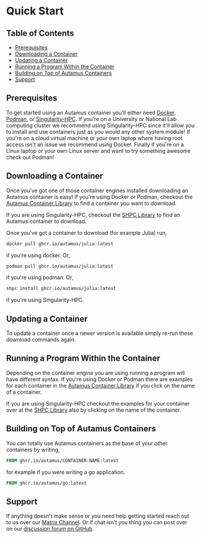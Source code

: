 # Quick Start

## Table of Contents
- [Prerequisites](#prerequisites)
- [Downloading a Container](#downloading-a-container)
- [Updating a Container](#updating-a-container)
- [Running a Program Within the Container](#running-a-program-within-the-container)
- [Building on Top of Autamus Containers](#building-on-top-of-autamus-containers)
- [Support](#support)

## Prerequisites
To get started using an Autamus container you'll either need [Docker](https://docs.docker.com/get-docker/), [Podman](https://podman.io), or [Singularity-HPC](https://singularity-hpc.readthedocs.io/en/latest/). If you're on a University or National Lab computing cluster we recommend using Singularity-HPC since it'll allow you to install and use containers just as you would any other system module! If you're on a cloud virtual machine or your own laptop where having root access isn't an issue we recommend using Docker. Finally if you're on a Linux laptop or your own Linux server and want to try something awesome check out Podman!

## Downloading a Container
Once you've got one of those container engines installed downloading an Autamus container is easy! If you're using Docker or Podman, checkout the [Autamus Container Library](https://autamus.io/registry) to find a container you want to download.

If you are using Singularity-HPC, checkout the [SHPC Library](https://singularityhub.github.io/singularity-hpc/) to find an Autamus container to download.

Once you've got a container to download (for example Julia) run,
```bash
docker pull ghcr.io/autamus/julia:latest
```
if you're using docker. Or,
```bash
podman pull ghcr.io/autamus/julia:latest
```
if you're using podman. Or,
```bash
shpc install ghcr.io/autamus/julia:latest
```
if you're using Singularity-HPC.

## Updating a Container
To update a container once a newer version is available simply re-run these download commands again.

## Running a Program Within the Container
Depending on the container engine you are using running a program will have different syntax. If you're using Docker or Podman there are examples for each container in the [Autamus Container Library](https://autamus.io/registry) if you click on the name of a container.

If you are using Singularity-HPC checkout the examples for your container over at the [SHPC Library](https://singularityhub.github.io/singularity-hpc/) also by clicking on the name of the container.

## Building on Top of Autamus Containers
You can totally use Autamus containers as the base of your other containers by writing,
```dockerfile
FROM ghcr.io/autamus/CONTAINER-NAME:latest
```
for example if you were writing a go application.
```dockerfile
FROM ghcr.io/autamus/go:latest
```

## Support
If anything doesn't make sense or you need help getting started reach out to us over our [Matrix Channel](https://matrix.to/#/!JZvPdVciSYDEVxNZHK:matrix.org?via=matrix.org). Or if chat isn't you thing you can post over on our [discussion forum on GitHub](https://github.com/autamus/registry/discussions).


